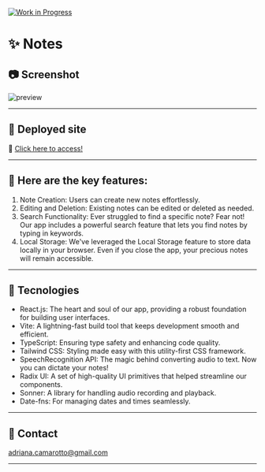 [![Work in Progress](https://img.shields.io/badge/status-work%20in%20progress-yellow)](https://shields.io/)

# ✨ Notes

## 📷 Screenshot
![preview](./src/Assets/screenshotHome.png)
 

---  


## 📌 Deployed site

🎯  [Click here to access!](https://adriana-camarotto.github.io/nlw-expert-notes/)

---

## 📌 Here are the key features:
1. Note Creation: Users can create new notes effortlessly.
2. Editing and Deletion: Existing notes can be edited or deleted as needed.
3. Search Functionality: Ever struggled to find a specific note? Fear not! Our app includes a powerful search feature that lets you find notes by typing in keywords.
4. Local Storage: We've leveraged the Local Storage feature to store data locally in your browser. Even if you close the app, your precious notes will remain accessible.
---

## 🚀 Tecnologies

- React.js: The heart and soul of our app, providing a robust foundation for building user interfaces.
- Vite: A lightning-fast build tool that keeps development smooth and efficient.
- TypeScript: Ensuring type safety and enhancing code quality.
- Tailwind CSS: Styling made easy with this utility-first CSS framework.
- SpeechRecognition API: The magic behind converting audio to text. Now you can dictate your notes!
- Radix UI: A set of high-quality UI primitives that helped streamline our components.
- Sonner: A library for handling audio recording and playback.
- Date-fns: For managing dates and times seamlessly.

---

## 📧 Contact

adriana.camarotto@gmail.com

---

